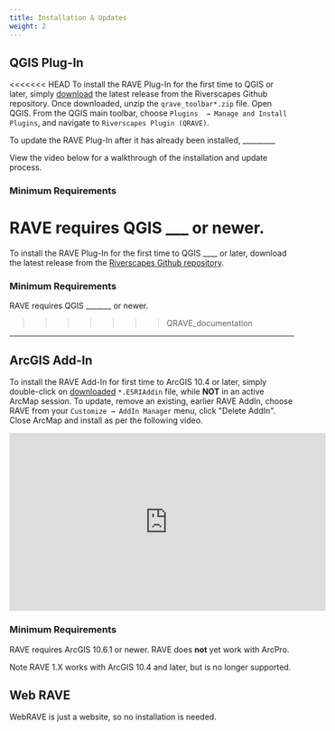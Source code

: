 ```yaml
---
title: Installation & Updates
weight: 2
---
```


## QGIS Plug-In

<<<<<<< HEAD
To install the RAVE Plug-In for the first time to QGIS  or later, simply [download](https://github.com/Riverscapes/QRAVEPlugin/releases) the latest release from the Riverscapes Github repository. Once downloaded, unzip the `qrave_toolbar*.zip` file. Open QGIS. From the QGIS main toolbar, choose `Plugins  → Manage and Install Plugins`, and navigate to `Riverscapes Plugin (QRAVE)`. 



To update the RAVE Plug-In after it has already been installed, _________



View the video below for a walkthrough of the installation and update process.



### Minimum Requirements

RAVE requires QGIS ___ or newer.
=======
To install the RAVE Plug-In for the first time to QGIS ____ or later, download the latest release from the [Riverscapes Github repository](https://github.com/Riverscapes/QRAVEPlugin/releases).

### Minimum Requirements

RAVE requires QGIS _______ or newer.
>>>>>>> QRAVE_documentation

-------------
## ArcGIS Add-In

To install the RAVE Add-In for first time to ArcGIS 10.4 or later, simply double-click on [downloaded](https://github.com/Riverscapes/RaveAddIn/releases/latest) `*.ESRIAddin` file, while **NOT** in an active ArcMap session. To update, remove an existing, earlier RAVE AddIn, choose RAVE from your `Customize → AddIn Manager` menu, click "Delete AddIn". Close ArcMap and install as per the following video.

<div class="responsive-embed">
<iframe width="560" height="315" src="https://www.youtube.com/embed/is_9c7eYGl0" frameborder="0" allow="accelerometer; autoplay; clipboard-write; encrypted-media; gyroscope; picture-in-picture" allowfullscreen></iframe>
</div>

### Minimum Requirements

RAVE requires ArcGIS 10.6.1 or newer. RAVE does **not** yet work with ArcPro.

Note RAVE 1.X works with ArcGIS 10.4 and later, but is no longer supported.

## Web RAVE

WebRAVE is just a website, so no installation is needed.
